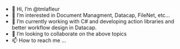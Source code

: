 - 👋 Hi, I’m @tmlafleur
- 👀 I’m interested in Document Managment, Datacap, FileNet, etc...
- 🌱 I’m currently working with C# and developing action libraries and better workflow design in Datacap. 
- 💞️ I’m looking to collaborate on the above topics
- 📫 How to reach me ...

<!---
tmlafleur/tmlafleur is a ✨ special ✨ repository because its `README.md` (this file) appears on your GitHub profile.
You can click the Preview link to take a look at your changes.
--->
